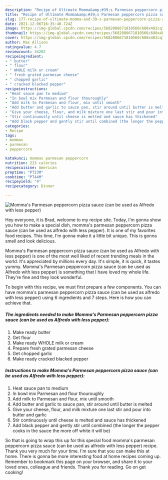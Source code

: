 ```yaml
---
description: "Recipe of Ultimate Momma&amp;#39;s Parmesan peppercorn pizza sauce (can be used as Alfredo with less pepper)"
title: "Recipe of Ultimate Momma&amp;#39;s Parmesan peppercorn pizza sauce (can be used as Alfredo with less pepper)"
slug: 177-recipe-of-ultimate-momma-and-39-s-parmesan-peppercorn-pizza-sauce-can-be-used-as-alfredo-with-less-pepper
date: 2021-12-06T16:35:40.724Z
image: https://img-global.cpcdn.com/recipes/5682086671810560/680x482cq70/mommas-parmesan-peppercorn-pizza-sauce-can-be-used-as-alfredo-with-less-pepper-recipe-main-photo.jpg
thumbnail: https://img-global.cpcdn.com/recipes/5682086671810560/680x482cq70/mommas-parmesan-peppercorn-pizza-sauce-can-be-used-as-alfredo-with-less-pepper-recipe-main-photo.jpg
cover: https://img-global.cpcdn.com/recipes/5682086671810560/680x482cq70/mommas-parmesan-peppercorn-pizza-sauce-can-be-used-as-alfredo-with-less-pepper-recipe-main-photo.jpg
author: Max Allison
ratingvalue: 4.7
reviewcount: 34202
recipeingredient:
- " butter"
- " flour"
- " WHOLE milk or cream"
- " fresh grated parmesan cheese"
- " chopped garlic"
- " cracked blacked pepper"
recipeinstructions:
- "Heat sauce pan to medium"
- "In bowl mix Parmesan and flour thouroughly"
- "Add milk to Parmesan and flour, mix until smooth"
- "Add butter and garlic to sauce pan, stir around until butter is melted"
- "Give your cheese, flour, and milk mixture one last stir and pour into butter and garlic"
- "Stir continuously until cheese is melted and sauce has thickened"
- "Add black pepper and gently stir until combined (the longer the pepper cooks in the sauce the more off white it will be)"
categories:
- Recipe
tags:
- mommas
- parmesan
- peppercorn

katakunci: mommas parmesan peppercorn 
nutrition: 223 calories
recipecuisine: American
preptime: "PT23M"
cooktime: "PT44M"
recipeyield: "4"
recipecategory: Dinner

---
```



![Momma&#39;s Parmesan peppercorn pizza sauce (can be used as Alfredo with less pepper)](https://img-global.cpcdn.com/recipes/5682086671810560/680x482cq70/mommas-parmesan-peppercorn-pizza-sauce-can-be-used-as-alfredo-with-less-pepper-recipe-main-photo.jpg)

Hey everyone, it is Brad, welcome to my recipe site. Today, I'm gonna show you how to make a special dish, momma&#39;s parmesan peppercorn pizza sauce (can be used as alfredo with less pepper). It is one of my favorites food recipes. This time, I'm gonna make it a little bit unique. This is gonna smell and look delicious.

Momma&#39;s Parmesan peppercorn pizza sauce (can be used as Alfredo with less pepper) is one of the most well liked of recent trending meals in the world. It's appreciated by millions every day. It's simple, it is quick, it tastes yummy. Momma&#39;s Parmesan peppercorn pizza sauce (can be used as Alfredo with less pepper) is something that I have loved my whole life. They're fine and they look wonderful.




To begin with this recipe, we must first prepare a few components. You can have momma&#39;s parmesan peppercorn pizza sauce (can be used as alfredo with less pepper) using 6 ingredients and 7 steps. Here is how you can achieve that.

<!--inarticleads1-->

##### The ingredients needed to make Momma&#39;s Parmesan peppercorn pizza sauce (can be used as Alfredo with less pepper):

1. Make ready  butter
1. Get  flour
1. Make ready  WHOLE milk or cream
1. Prepare  fresh grated parmesan cheese
1. Get  chopped garlic
1. Make ready  cracked blacked pepper




<!--inarticleads2-->

##### Instructions to make Momma&#39;s Parmesan peppercorn pizza sauce (can be used as Alfredo with less pepper):

1. Heat sauce pan to medium
1. In bowl mix Parmesan and flour thouroughly
1. Add milk to Parmesan and flour, mix until smooth
1. Add butter and garlic to sauce pan, stir around until butter is melted
1. Give your cheese, flour, and milk mixture one last stir and pour into butter and garlic
1. Stir continuously until cheese is melted and sauce has thickened
1. Add black pepper and gently stir until combined (the longer the pepper cooks in the sauce the more off white it will be)




So that is going to wrap this up for this special food momma&#39;s parmesan peppercorn pizza sauce (can be used as alfredo with less pepper) recipe. Thank you very much for your time. I'm sure that you can make this at home. There is gonna be more interesting food at home recipes coming up. Remember to bookmark this page on your browser, and share it to your loved ones, colleague and friends. Thank you for reading. Go on get cooking!
